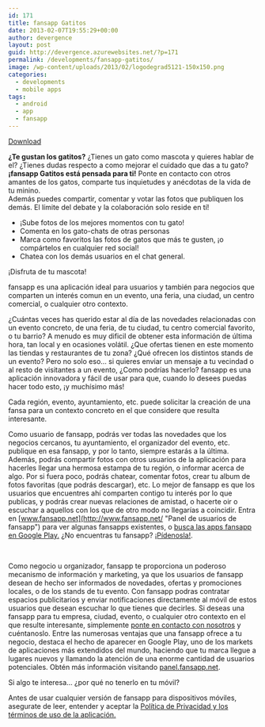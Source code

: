 ```yaml
---
id: 171
title: fansapp Gatitos
date: 2013-02-07T19:55:29+00:00
author: devergence
layout: post
guid: http://devergence.azurewebsites.net/?p=171
permalink: /developments/fansapp-gatitos/
image: /wp-content/uploads/2013/02/logodegrad5121-150x150.png
categories:
  - developments
  - mobile apps
tags:
  - android
  - app
  - fansapp
---
```

<div class="postlinks">
  <a class="downloadgoogle" href="https://play.google.com/store/apps/details?id=com.devergence.fansapp.gatitos" target="_blank" rel="nofollow">Download</a>
</div>

**¿Te gustan los gatitos?** ¿Tienes un gato como mascota y quieres hablar de el? ¿Tienes dudas respecto a como mejorar el cuidado que das a tu gato?  
**¡fansapp Gatitos está pensada para ti!** Ponte en contacto con otros amantes de los gatos, comparte tus inquietudes y anécdotas de la vida de tu minino.  
Además puedes compartir, comentar y votar las fotos que publiquen los demás. El límite del debate y la colaboración solo reside en tí!

  * ¡Sube fotos de los mejores momentos con tu gato!
  * Comenta en los gato-chats de otras personas
  * Marca como favoritos las fotos de gatos que más te gusten, ¡o compártelos en cualquier red social!
  * Chatea con los demás usuarios en el chat general.

¡Disfruta de tu mascota!

<div class="more">
</div>

<!--more-->

fansapp es una aplicación ideal para usuarios y también para negocios que comparten un interés comun en un evento, una feria, una ciudad, un centro comercial, o cualquier otro contexto.

¿Cuántas veces has querido estar al día de las novedades relacionadas con un evento concreto, de una feria, de tu ciudad, tu centro comercial favorito, o tu barrio? A menudo es muy dificil de obtener esta información de última hora, tan local y en ocasiones volátil. ¿Que ofertas tienen en este momento las tiendas y restaurantes de tu zona? ¿Qué ofrecen los distintos stands de un evento? Pero no solo eso&#8230; si quieres enviar un mensaje a tu vecindad o al resto de visitantes a un evento, ¿Como podrías hacerlo? fansapp es una aplicación innovadora y fácil de usar para que, cuando lo desees puedas hacer todo esto, ¡y muchísimo más!

Cada región, evento, ayuntamiento, etc. puede solicitar la creación de una fansa para un contexto concreto en el que considere que resulta interesante.

Como usuario de fansapp, podrás ver todas las novedades que los negocios cercanos, tu ayuntamiento, el organizador del evento, etc. publique en esa fansapp, y por lo tanto, siempre estarás a la última. Además, podrás compartir fotos con otros usuarios de la aplicación para hacerles llegar una hermosa estampa de tu región, o informar acerca de algo. Por si fuera poco, podrás chatear, comentar fotos, crear tu album de fotos favoritas (que podrás descargar), etc. Lo mejor de fansapp es que los usuarios que encuentres ahí comparten contigo tu interés por lo que publicas, y podrás crear nuevas relaciones de amistad, o hacerte oir o escuchar a aquellos con los que de otro modo no llegarías a coincidir. Entra en [www.fansapp.net](http://www.fansapp.net/ "Panel de usuarios de fansapp") para ver algunas fansapps existentes, o <a href="https://play.google.com/store/search?q=fansapp" target="_blank">busca las apps fansapp en Google Play.</a> ¿No encuentras tu fansapp? [¡Pídenosla!](http://www.devergence.com/about/contact.php "contactar con devergence studios").

&nbsp;

Como negocio u organizador, fansapp te proporciona un poderoso mecanismo de información y marketing, ya que los usuarios de fansapp desean de hecho ser informados de novedades, ofertas y promociones locales, o de los stands de tu evento. Con fansapp podras contratar espacios publicitarios y enviar notificaciones directamente al móvil de estos usuarios que desean escuchar lo que tienes que decirles. Si deseas una fansapp para tu empresa, ciudad, evento, o cualquier otro contexto en el que resulte interesante, simplemente [ponte en contacto con nosotros](http://www.devergence.com/about/contact.php "contactar con devergence studios") y cuéntanoslo. Entre las numerosas ventajas que una fansapp ofrece a tu negocio, destaca el hecho de aparecer en Google Play, uno de los markets de aplicaciones más extendidos del mundo, haciendo que tu marca llegue a lugares nuevos y llamando la atención de una enorme cantidad de usuarios potenciales. Obtén más información visitando [panel.fansapp.net](http://panel.fansapp.net/ "Panel de administracion de fansapp").

Si algo te interesa&#8230; ¿por qué no tenerlo en tu móvil?

Antes de usar cualquier versión de fansapp para dispositivos móviles, asegurate de leer, entender y aceptar la <a title="Política de Privacidad y los términos de uso de la aplicación." href="http://www.devergence.com/developments/mobileapps/fansapp-disclaimer.html" target="_blank" rel="nofollow">Política de Privacidad y los términos de uso de la aplicación.</a>

&nbsp;